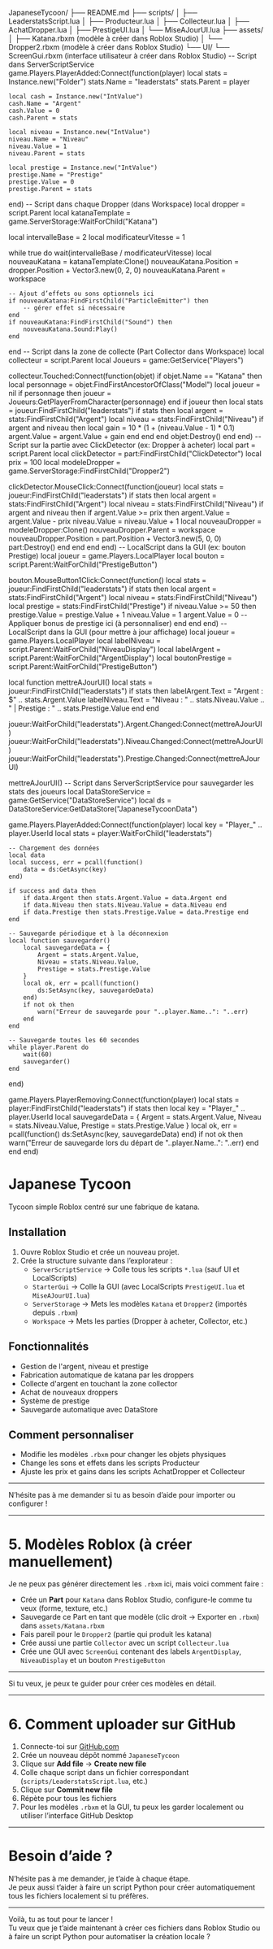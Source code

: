 JapaneseTycoon/
├── README.md
├── scripts/
│   ├── LeaderstatsScript.lua
│   ├── Producteur.lua
│   ├── Collecteur.lua
│   ├── AchatDropper.lua
│   ├── PrestigeUI.lua
│   └── MiseAJourUI.lua
├── assets/
│   ├── Katana.rbxm  (modèle à créer dans Roblox Studio)
│   └── Dropper2.rbxm (modèle à créer dans Roblox Studio)
└── UI/
    └── ScreenGui.rbxm (interface utilisateur à créer dans Roblox Studio)
-- Script dans ServerScriptService
game.Players.PlayerAdded:Connect(function(player)
    local stats = Instance.new("Folder")
    stats.Name = "leaderstats"
    stats.Parent = player

    local cash = Instance.new("IntValue")
    cash.Name = "Argent"
    cash.Value = 0
    cash.Parent = stats

    local niveau = Instance.new("IntValue")
    niveau.Name = "Niveau"
    niveau.Value = 1
    niveau.Parent = stats

    local prestige = Instance.new("IntValue")
    prestige.Name = "Prestige"
    prestige.Value = 0
    prestige.Parent = stats
end)
-- Script dans chaque Dropper (dans Workspace)
local dropper = script.Parent
local katanaTemplate = game.ServerStorage:WaitForChild("Katana")

local intervalleBase = 2
local modificateurVitesse = 1

while true do
    wait(intervalleBase / modificateurVitesse)
    local nouveauKatana = katanaTemplate:Clone()
    nouveauKatana.Position = dropper.Position + Vector3.new(0, 2, 0)
    nouveauKatana.Parent = workspace

    -- Ajout d’effets ou sons optionnels ici
    if nouveauKatana:FindFirstChild("ParticleEmitter") then
        -- gérer effet si nécessaire
    end
    if nouveauKatana:FindFirstChild("Sound") then
        nouveauKatana.Sound:Play()
    end
end
-- Script dans la zone de collecte (Part Collector dans Workspace)
local collecteur = script.Parent
local Joueurs = game:GetService("Players")

collecteur.Touched:Connect(function(objet)
    if objet.Name == "Katana" then
        local personnage = objet:FindFirstAncestorOfClass("Model")
        local joueur = nil
        if personnage then
            joueur = Joueurs:GetPlayerFromCharacter(personnage)
        end
        if joueur then
            local stats = joueur:FindFirstChild("leaderstats")
            if stats then
                local argent = stats:FindFirstChild("Argent")
                local niveau = stats:FindFirstChild("Niveau")
                if argent and niveau then
                    local gain = 10 * (1 + (niveau.Value - 1) * 0.1)
                    argent.Value = argent.Value + gain
                end
            end
        end
        objet:Destroy()
    end
end)
-- Script sur la partie avec ClickDetector (ex: Dropper à acheter)
local part = script.Parent
local clickDetector = part:FindFirstChild("ClickDetector")
local prix = 100
local modeleDropper = game.ServerStorage:FindFirstChild("Dropper2")

clickDetector.MouseClick:Connect(function(joueur)
    local stats = joueur:FindFirstChild("leaderstats")
    if stats then
        local argent = stats:FindFirstChild("Argent")
        local niveau = stats:FindFirstChild("Niveau")
        if argent and niveau then
            if argent.Value >= prix then
                argent.Value = argent.Value - prix
                niveau.Value = niveau.Value + 1
                local nouveauDropper = modeleDropper:Clone()
                nouveauDropper.Parent = workspace
                nouveauDropper.Position = part.Position + Vector3.new(5, 0, 0)
                part:Destroy()
            end
        end
    end
end)
-- LocalScript dans la GUI (ex: bouton Prestige)
local joueur = game.Players.LocalPlayer
local bouton = script.Parent:WaitForChild("PrestigeButton")

bouton.MouseButton1Click:Connect(function()
    local stats = joueur:FindFirstChild("leaderstats")
    if stats then
        local argent = stats:FindFirstChild("Argent")
        local niveau = stats:FindFirstChild("Niveau")
        local prestige = stats:FindFirstChild("Prestige")
        if niveau.Value >= 50 then
            prestige.Value = prestige.Value + 1
            niveau.Value = 1
            argent.Value = 0
            -- Appliquer bonus de prestige ici (à personnaliser)
        end
    end
end)
-- LocalScript dans la GUI (pour mettre à jour affichage)
local joueur = game.Players.LocalPlayer
local labelNiveau = script.Parent:WaitForChild("NiveauDisplay")
local labelArgent = script.Parent:WaitForChild("ArgentDisplay")
local boutonPrestige = script.Parent:WaitForChild("PrestigeButton")

local function mettreAJourUI()
    local stats = joueur:FindFirstChild("leaderstats")
    if stats then
        labelArgent.Text = "Argent : $" .. stats.Argent.Value
        labelNiveau.Text = "Niveau : " .. stats.Niveau.Value .. " | Prestige : " .. stats.Prestige.Value
    end
end

joueur:WaitForChild("leaderstats").Argent.Changed:Connect(mettreAJourUI)
joueur:WaitForChild("leaderstats").Niveau.Changed:Connect(mettreAJourUI)
joueur:WaitForChild("leaderstats").Prestige.Changed:Connect(mettreAJourUI)

mettreAJourUI()
-- Script dans ServerScriptService pour sauvegarder les stats des joueurs
local DataStoreService = game:GetService("DataStoreService")
local ds = DataStoreService:GetDataStore("JapaneseTycoonData")

game.Players.PlayerAdded:Connect(function(player)
    local key = "Player_" .. player.UserId
    local stats = player:WaitForChild("leaderstats")
    
    -- Chargement des données
    local data
    local success, err = pcall(function()
        data = ds:GetAsync(key)
    end)
    
    if success and data then
        if data.Argent then stats.Argent.Value = data.Argent end
        if data.Niveau then stats.Niveau.Value = data.Niveau end
        if data.Prestige then stats.Prestige.Value = data.Prestige end
    end
    
    -- Sauvegarde périodique et à la déconnexion
    local function sauvegarder()
        local sauvegardeData = {
            Argent = stats.Argent.Value,
            Niveau = stats.Niveau.Value,
            Prestige = stats.Prestige.Value
        }
        local ok, err = pcall(function()
            ds:SetAsync(key, sauvegardeData)
        end)
        if not ok then
            warn("Erreur de sauvegarde pour "..player.Name..": "..err)
        end
    end
    
    -- Sauvegarde toutes les 60 secondes
    while player.Parent do
        wait(60)
        sauvegarder()
    end
end)

game.Players.PlayerRemoving:Connect(function(player)
    local stats = player:FindFirstChild("leaderstats")
    if stats then
        local key = "Player_" .. player.UserId
        local sauvegardeData = {
            Argent = stats.Argent.Value,
            Niveau = stats.Niveau.Value,
            Prestige = stats.Prestige.Value
        }
        local ok, err = pcall(function()
            ds:SetAsync(key, sauvegardeData)
        end)
        if not ok then
            warn("Erreur de sauvegarde lors du départ de "..player.Name..": "..err)
        end
    end
end)
# Japanese Tycoon

Tycoon simple Roblox centré sur une fabrique de katana.

## Installation

1. Ouvre Roblox Studio et crée un nouveau projet.  
2. Crée la structure suivante dans l’explorateur :  
   - `ServerScriptService` → Colle tous les scripts `*.lua` (sauf UI et LocalScripts)  
   - `StarterGui` → Colle la GUI (avec LocalScripts `PrestigeUI.lua` et `MiseAJourUI.lua`)  
   - `ServerStorage` → Mets les modèles `Katana` et `Dropper2` (importés depuis `.rbxm`)  
   - `Workspace` → Mets les parties (Dropper à acheter, Collector, etc.)  

## Fonctionnalités

- Gestion de l'argent, niveau et prestige  
- Fabrication automatique de katana par les droppers  
- Collecte d'argent en touchant la zone collector  
- Achat de nouveaux droppers  
- Système de prestige  
- Sauvegarde automatique avec DataStore

## Comment personnaliser

- Modifie les modèles `.rbxm` pour changer les objets physiques  
- Change les sons et effets dans les scripts Producteur  
- Ajuste les prix et gains dans les scripts AchatDropper et Collecteur

---

N’hésite pas à me demander si tu as besoin d’aide pour importer ou configurer !

---

# 5. Modèles Roblox (à créer manuellement)

Je ne peux pas générer directement les `.rbxm` ici, mais voici comment faire :

- Crée un **Part** pour `Katana` dans Roblox Studio, configure-le comme tu veux (forme, texture, etc.)  
- Sauvegarde ce Part en tant que modèle (clic droit → Exporter en `.rbxm`) dans `assets/Katana.rbxm`  
- Fais pareil pour le `Dropper2` (partie qui produit les katana)  
- Crée aussi une partie `Collector` avec un script `Collecteur.lua`  
- Crée une GUI avec `ScreenGui` contenant des labels `ArgentDisplay`, `NiveauDisplay` et un bouton `PrestigeButton`  

---

Si tu veux, je peux te guider pour créer ces modèles en détail.

---

# 6. Comment uploader sur GitHub

1. Connecte-toi sur [GitHub.com](https://github.com)  
2. Crée un nouveau dépôt nommé `JapaneseTycoon`  
3. Clique sur **Add file** → **Create new file**  
4. Colle chaque script dans un fichier correspondant (`scripts/LeaderstatsScript.lua`, etc.)  
5. Clique sur **Commit new file**  
6. Répète pour tous les fichiers  
7. Pour les modèles `.rbxm` et la GUI, tu peux les garder localement ou utiliser l’interface GitHub Desktop  

---

# Besoin d’aide ?

N’hésite pas à me demander, je t’aide à chaque étape.  
Je peux aussi t’aider à faire un script Python pour créer automatiquement tous les fichiers localement si tu préfères.

---

Voilà, tu as tout pour te lancer !  
Tu veux que je t’aide maintenant à créer ces fichiers dans Roblox Studio ou à faire un script Python pour automatiser la création locale ?
